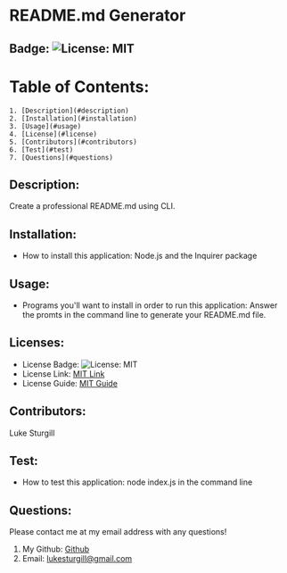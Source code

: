 # README.md Generator
  
  ## Badge: ![License: MIT](https://img.shields.io/badge/License-MIT-yellow.svg)
  
  # Table of Contents:
    1. [Description](#description)
    2. [Installation](#installation)
    3. [Usage](#usage)
    4. [License](#license)
    5. [Contributors](#contributors)
    6. [Test](#test)
    7. [Questions](#questions)

  ## Description: <a name="description"></a>
  Create a professional README.md using CLI.
  
  ## Installation: <a name="installation"></a>
  * How to install this application:
  Node.js and the Inquirer package
  
  ## Usage: <a name="usage"></a>
  * Programs you'll want to install in order to run this application:
  Answer the promts in the command line to generate your README.md file.
  
  ## Licenses: <a name="license"></a>
  * License Badge: ![License: MIT](https://img.shields.io/badge/License-MIT-yellow.svg)
  * License Link: <a href = "https://opensource.org/licenses/MIT">MIT Link</a>
  * License Guide: <a href = "https://gist.github.com/ckib16/8732561535ed766cd6b8">MIT Guide</a>
  
  ## Contributors: <a name="contributors"></a>
  Luke Sturgill
  
  ## Test: <a name="test"></a>
  * How to test this application:
  node index.js in the command line
  
  ## Questions: <a name="questions"></a>
  Please contact me at my email address with any questions!
  1. My Github: <a href = "https://github.com/lukesturgill">Github</a>
  2. Email: lukesturgill@gmail.com 
  